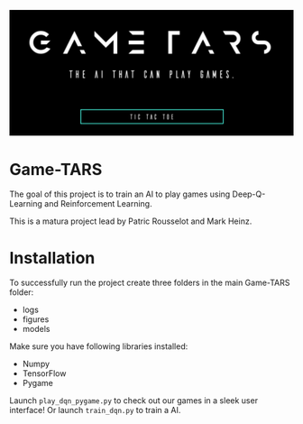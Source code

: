 ![alt text](https://github.com/Silvan-M/Game-TARS/blob/master/resources/title.png?raw=true)

# Game-TARS
The goal of this project is to train an AI to play games using Deep-Q-Learning and Reinforcement Learning.

This is a matura project lead by Patric Rousselot and Mark Heinz.

# Installation
To successfully run the project create three folders in the main Game-TARS folder:
- logs
- figures
- models

Make sure you have following libraries installed:
- Numpy
- TensorFlow
- Pygame

Launch `play_dqn_pygame.py` to check out our games in a sleek user interface!
Or launch `train_dqn.py` to train a AI.

